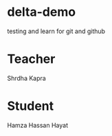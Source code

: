 # delta-demo
testing and learn for git and github
# Teacher
Shrdha Kapra
# Student
Hamza Hassan Hayat
